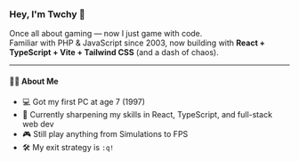 ### Hey, I'm Twchy 👋  

Once all about gaming — now I just game with code.  
Familiar with PHP & JavaScript since 2003, now building with **React + TypeScript + Vite + Tailwind CSS** (and a dash of chaos).  

---

#### 👨‍💻 About Me  
- 💻 Got my first PC at age 7 (1997)  
- 🚀 Currently sharpening my skills in React, TypeScript, and full-stack web dev  
- 🎮 Still play anything from Simulations to FPS  
- 🛠 My exit strategy is `:q!`  



